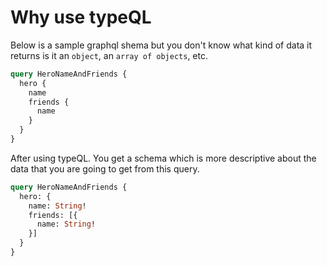 # Why use typeQL

Below is a sample graphql shema but you don't know what kind of data it returns
is it an `object`, an `array of objects`, etc.

```graphql
query HeroNameAndFriends {
  hero {
    name
    friends {
      name
    }
  }
}
```

After using typeQL. You get a schema which is more descriptive about the data
that you are going to get from this query.

```graphql
query HeroNameAndFriends {
  hero: {
    name: String!
    friends: [{
      name: String!
    }]
  }
}
```
